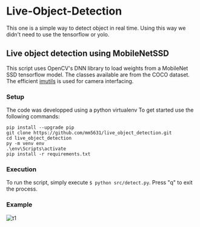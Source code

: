 # Live-Object-Detection
This one is a simple way to detect object in real time. Using this way we didn't need to use the tensorflow or yolo.


## Live object detection using MobileNetSSD
This script uses OpenCV's DNN library to load weights from a MobileNet SSD tensorflow model.
The classes available are from the COCO dataset. 
The efficient [imutils](https://github.com/jrosebr1/imutils) is used for camera interfacing. 


### Setup
The code was developped using a python virtualenv
To get started use the following commands:
```
pip install --upgrade pip
git clone https://github.com/mm5631/live_object_detection.git
cd live_object_detection
py -m venv env
.\env\Scripts\activate
pip install -r requirements.txt
```

### Execution
To run the script, simply execute ```$ python src/detect.py```.
Press "q" to exit the process.

### Example
![t1](https://user-images.githubusercontent.com/39921122/114232414-a9a4d800-999d-11eb-978e-66708a8b9d20.JPG)
